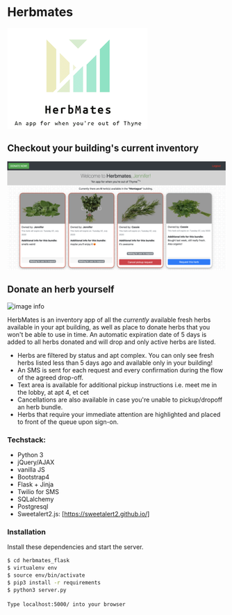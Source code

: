 # Herbmates

![image info](./static/img/logo.png)

## Checkout your building's current inventory

![image info](./static/img/main.png)

## Donate an herb yourself

![image info](./static/img/listing.png)

HerbMates is an inventory app of all the *currently* available fresh herbs available in your apt building, as well as place to donate herbs that you won't be able to use in time. An automatic expiration date of 5 days is added to all herbs donated and will drop and only active herbs are listed. 
  - Herbs are filtered by status and apt complex. You can only see fresh herbs listed less than 5 days ago and available only in your building! 
  - An SMS is sent for each request and every confirmation during the flow of the agreed drop-off. 
  - Text area is available for additional pickup instructions i.e. meet me in the lobby, at apt 4, et cet
  - Cancellations are also available in case you're unable to pickup/dropoff an herb bundle. 
  - Herbs that require your immediate attention are highlighted and placed to front of the queue upon sign-on. 


### Techstack:
* Python 3 
* jQuery/AJAX
* vanilla JS
* Bootstrap4
* Flask + Jinja 
* Twilio for SMS
* SQLalchemy
* Postgresql
* Sweetalert2.js: [https://sweetalert2.github.io/]


### Installation
Install these dependencies and start the server. 

```sh
$ cd herbmates_flask
$ virtualenv env
$ source env/bin/activate 
$ pip3 install -r requirements
$ python3 server.py

Type localhost:5000/ into your browser
```

